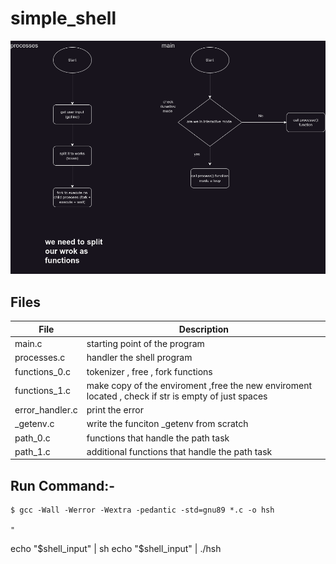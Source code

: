 # simple_shell

<img src="https://github.com/be-great/simple_shell/blob/main/images/2.png">

## Files

|File|Description|
|---|---|
|main.c|starting point of the program|
|processes.c| handler the shell program|
|functions_0.c|tokenizer , free , fork functions|
|functions_1.c|make copy of the enviroment ,free the new enviroment located , check if str is empty of just spaces|
|error_handler.c|print the error|
|_getenv.c| write the funciton _getenv from scratch|
|path_0.c|functions that handle the path task|
|path_1.c|additional functions that handle the path task|



## Run Command:-

    $ gcc -Wall -Werror -Wextra -pedantic -std=gnu89 *.c -o hsh
                                                                                                                                                                                                                                                                                                                                                                                                                                                                                                                                                                                                                                                                                                                                                                                                                                                                                                                                                                                                                                                                                                                                                                                                                                                                                                                                                                                                                                                                                                                                                                                                                                                                                                                                                                                                                                                                                                                                                                                                                                                                                                                                                                                                                                                                                                                                                                                                                                                                                                                                                                                                                                                                                                                                                                                                                                                                                                                                                                                                                                                                                                                                                                                                                                                                                                                                                                                                                                                                                                                                                                                                                                                                                                                                                                                                                                                                                                                                                                                                                                                                                                                                                                                                                                                                                                                                                                                                                                                                                                                                                                                                                                                                                                                                                                                                                                                                                                                                                                                                                                                                                                                                                                                                                                                                                                                                                                                                                                                                                                                                                                                                                                                                                                                                                                                                                                                                                                                                                                                                                                                                                                                                                                                                                                                                                                                              "
echo "$shell_input" |  sh
echo "$shell_input" |  ./hsh